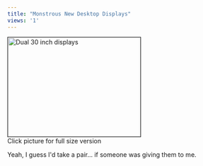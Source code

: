 ```yaml
---
title: "Monstrous New Desktop Displays"
views: '1'
---
```

<p><a href="https://www.mennoboy.com/chris/archives/images/work/dualb.jpg"><img alt="Dual 30 inch displays" src="https://www.mennoboy.com/chris/archives/images/work/dualb-thumb.jpg" width="300" height="225" border="1" /></a><br />Click picture for full size version</p>
<p>Yeah, I guess I'd take a pair... if someone was giving them to me.</p>
